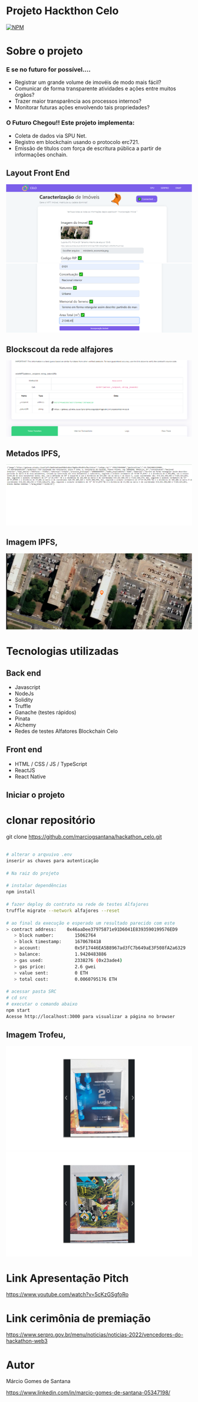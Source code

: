 # Projeto Hackthon Celo
[![NPM](https://img.shields.io/npm/l/react)](https://github.com/marciogsantana/hackathon_celo/blob/main/LICENCE) 

# Sobre o projeto

### E se no futuro for possível….
- Registrar um grande volume de imovéis de modo mais fácil?
- Comunicar de forma transparente atividades e ações entre muitos órgãos?
- Trazer maior transparência aos processos internos?
- Monitorar futuras ações envolvendo tais propriedades?

### O Futuro Chegou!! Este projeto implementa:

- Coleta de dados via SPU Net. 
- Registro em blockchain usando o protocolo erc721.
- Emissão de títulos com força de escritura pública a partir de informações onchain.



## Layout Front End
![Front1](https://github.com/marciogsantana/imagens/blob/main/imagem_front.png) ![Front 2](https://github.com/marciogsantana/imagens/blob/main/imagem_front2.png)


## Blockscout da rede alfajores
![Blockscout](https://github.com/marciogsantana/imagens/blob/main/block.png)  

## Metados IPFS,
![IPFS](https://github.com/marciogsantana/imagens/blob/main/metadas_pinata.png)  

## Imagem IPFS,
![IPFS Imaggem](https://github.com/marciogsantana/imagens/blob/main/metadas_pinata_imagem.png)  


# Tecnologias utilizadas
## Back end
- Javascript
- NodeJs
- Solidity
- Truffle
- Ganache (testes rápidos)
- Pinata
- Alchemy
- Redes de testes Alfatores Blockchain Celo
## Front end
- HTML / CSS / JS / TypeScript
- ReactJS
- React Native
## Iniciar o projeto

# clonar repositório
git clone https://github.com/marciogsantana/hackathon_celo.git

```bash

# alterar o arqvuivo .env
inserir as chaves para autenticação

# Na raiz do projeto

# instalar dependências
npm install

# fazer deploy do contrato na rede de testes Alfajores
truffle migrate --network alfajores --reset

# ao final da execução e esperado um resultado parecido com este
> contract address:    0x46aaDee37975871e91D6041E8393590199576ED9
   > block number:        15062764
   > block timestamp:     1670678418
   > account:             0x5F17446EA5B8967ad3fC7b649aE3F508fA2a6329
   > balance:             1.9420483886
   > gas used:            2338276 (0x23ade4)
   > gas price:           2.6 gwei
   > value sent:          0 ETH
   > total cost:          0.0060795176 ETH

# acessar pasta SRC
# cd src
# executar o comando abaixo
npm start
Acesse http://localhost:3000 para visualizar a página no browser
```
## Imagem Trofeu,
![Frente](https://github.com/marciogsantana/imagens/blob/main/trofeu_frente.png) ![Versu](https://github.com/marciogsantana/imagens/blob/main/Trofeu_verso.png)

# Link Apresentação Pitch
https://www.youtube.com/watch?v=5cKzGSgfoRo

# Link cerimônia de premiação 
https://www.serpro.gov.br/menu/noticias/noticias-2022/vencedores-do-hackathon-web3

# Autor

Márcio Gomes de Santana

https://www.linkedin.com/in/marcio-gomes-de-santana-05347198/

